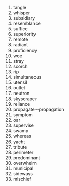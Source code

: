 1. tangle
2. whisper
3. subsidiary
4. resemblance
5. suffice
6. superiority
7. remote
8. radiant
9. proficiency
10. woe
11. stray
12. scorch
13. rip
14. simultaneous
15. utensil
16. outlet
17. neutron
18. skyscraper
19. reliance
20. propagate--propagation
21. symptom
22. oar
23. supervise
24. swamp
25. whereas
26. yacht
27. tribute
28. perimeter
29. predominant
30. overwhelm
31. municipal
32. sideways
33. mischief